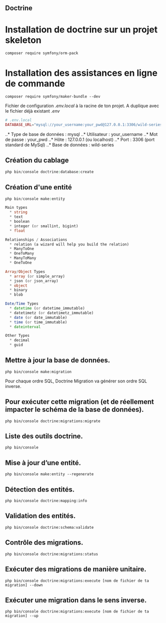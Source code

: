 ## Doctrine
# Installation de doctrine sur un projet skeleton
```shell
composer require symfony/orm-pack
```
# Installation des assistances en ligne de commande
```shell
composer require symfony/maker-bundle --dev
```
Fichier de configuration *.env.local*  à la racine de ton projet. A duplique avec le fichier déjà existant *.env* 
```php
# .env.local
DATABASE_URL="mysql://your_username:your_pwd@127.0.0.1:3306/wild-series"
```
..* Type de base de données : mysql
..* Utilisateur : your_username
..* Mot de passe : your_pwd
..* Hôte : 127.0.0.1 (ou localhost)
..* Port : 3306 (port standard de MySql)
..* Base de données : wild-series

## Création du cablage 
```php
php bin/console doctrine:database:create
```
## Création d'une entité
```php
php bin/console make:entity
```
```php
Main types
  * string
  * text
  * boolean
  * integer (or smallint, bigint)
  * float

Relationships / Associations
  * relation (a wizard will help you build the relation)
  * ManyToOne
  * OneToMany
  * ManyToMany
  * OneToOne

Array/Object Types
  * array (or simple_array)
  * json (or json_array)
  * object
  * binary
  * blob

Date/Time Types
  * datetime (or datetime_immutable)
  * datetimetz (or datetimetz_immutable)
  * date (or date_immutable)
  * time (or time_immutable)
  * dateinterval

Other Types
  * decimal
  * guid
```
## Mettre à jour la base de données.
```shell
php bin/console make:migration
```
Pour chaque ordre SQL, Doctrine Migration va générer son ordre SQL inverse.
## Pour exécuter cette migration (et de réellement impacter le schéma de la base de données).
```shell
php bin/console doctrine:migrations:migrate
```
## Liste des outils doctrine.
```shell
php bin/console
```
## Mise à jour d’une entité.
```shell
php bin/console make:entity --regenerate
```
## Détection des entités.
```shell
php bin/console doctrine:mapping:info
```
## Validation des entités.
```shell
php bin/console doctrine:schema:validate
```
## Contrôle des migrations.
```shell
php bin/console doctrine:migrations:status
```
## Exécuter des migrations de manière unitaire.
```shell
php bin/console doctrine:migrations:execute [nom de fichier de ta migration] --down
```
## Exécuter une migration dans le sens inverse.
```shell
php bin/console doctrine:migrations:execute [nom de fichier de ta migration] --up
```







